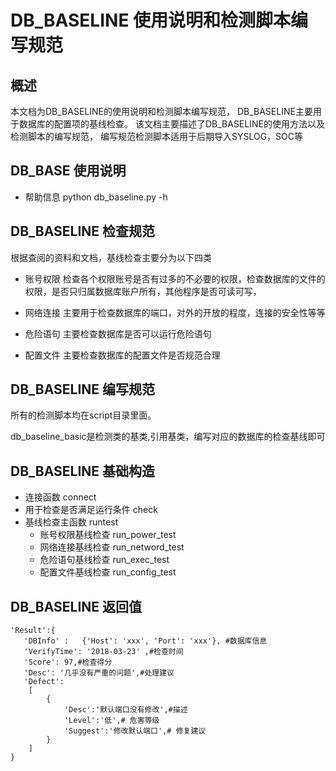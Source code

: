 # DB_BASELINE 使用说明和检测脚本编写规范
## 概述
本文档为DB_BASELINE的使用说明和检测脚本编写规范，
DB_BASELINE主要用于数据库的配置项的基线检查。
该文档主要描述了DB_BASELINE的使用方法以及检测脚本的编写规范，
编写规范检测脚本适用于后期导入SYSLOG，SOC等
## DB_BASE 使用说明

- 帮助信息 python db_baseline.py -h

## DB_BASELINE 检查规范
根据查阅的资料和文档，基线检查主要分为以下四类

- 账号权限
检查各个权限账号是否有过多的不必要的权限，检查数据库的文件的权限，是否只归属数据库账户所有，其他程序是否可读可写，
 
- 网络连接
主要用于检查数据库的端口，对外的开放的程度，连接的安全性等等

- 危险语句
主要检查数据库是否可以运行危险语句

- 配置文件
主要检查数据库的配置文件是否规范合理 

## DB_BASELINE 编写规范
所有的检测脚本均在script目录里面。

db_baseline_basic是检测类的基类,引用基类，编写对应的数据库的检查基线即可

## DB_BASELINE 基础构造
- 连接函数 connect 
- 用于检查是否满足运行条件 check
- 基线检查主函数 runtest 
    - 账号权限基线检查 run_power_test 
    - 网络连接基线检查 run_netword_test 
    - 危险语句基线检查 run_exec_test     
    - 配置文件基线检查 run_config_test 
    
## DB_BASELINE 返回值
```
'Result':{
   'DBInfo' :   {'Host': 'xxx', 'Port': 'xxx'}, #数据库信息
   'VerifyTime': '2018-03-23' ,#检查时间
   'Score': 97,#检查得分
   'Desc': '几乎没有严重的问题',#处理建议
   'Defect':
    [
        {
            'Desc':'默认端口没有修改',#描述
            'Level':'低',# 危害等级 
            'Suggest':'修改默认端口',# 修复建议
        }
    ]
}
```



